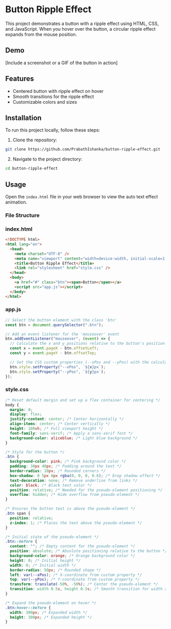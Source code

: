 # Button Ripple Effect

This project demonstrates a button with a ripple effect using HTML, CSS, and JavaScript. When you hover over the button, a circular ripple effect expands from the mouse position.

## Demo

[Include a screenshot or a GIF of the button in action]

## Features

- Centered button with ripple effect on hover
- Smooth transitions for the ripple effect
- Customizable colors and sizes

## Installation
To run this project locally, follow these steps:

1. Clone the repository:
```sh
git clone https://github.com/PrabathIshanka/button-ripple-effect.git
```

2. Navigate to the project directory:
```sh
cd button-ripple-effect
```

## Usage
Open the `index.html` file in your web browser to view the auto text effect animation.

### File Structure

### index.html
```html
<!DOCTYPE html>
<html lang="en">
  <head>
    <meta charset="UTF-8" />
    <meta name="viewport" content="width=device-width, initial-scale=1.0" />
    <title>Button Ripple Effect</title>
    <link rel="stylesheet" href="style.css" />
  </head>
  <body>
    <a href="#" class="btn"><span>Button</span></a>
    <script src="app.js"></script>
  </body>
</html>

```
### app.js
```js
// Select the button element with the class 'btn'
const btn = document.querySelector(".btn");

// Add an event listener for the 'mouseover' event
btn.addEventListener("mouseover", (event) => {
  // Calculate the x and y positions relative to the button's position
  const x = event.pageX - btn.offsetLeft;
  const y = event.pageY - btn.offsetTop;

  // Set the CSS custom properties (--xPos and --yPos) with the calculated positions
  btn.style.setProperty("--xPos", `${x}px`);
  btn.style.setProperty("--yPos", `${y}px`);
});
```
### style.css
```css
/* Reset default margin and set up a flex container for centering */
body {
  margin: 0;
  display: flex;
  justify-content: center; /* Center horizontally */
  align-items: center; /* Center vertically */
  height: 100vh; /* Full viewport height */
  font-family: sans-serif; /* Apply a sans-serif font */
  background-color: aliceblue; /* Light blue background */
}

/* Style for the button */
.btn {
  background-color: pink; /* Pink background color */
  padding: 30px 40px; /* Padding around the text */
  border-radius: 10px; /* Rounded corners */
  box-shadow: 0 5px 8px rgba(0, 0, 0, 0.6); /* Drop shadow effect */
  text-decoration: none; /* Remove underline from links */
  color: black; /* Black text color */
  position: relative; /* Needed for the pseudo-element positioning */
  overflow: hidden; /* Hide overflow from pseudo-element */
}

/* Ensures the button text is above the pseudo-element */
.btn span {
  position: relative;
  z-index: 1; /* Places the text above the pseudo-element */
}

/* Initial state of the pseudo-element */
.btn::before {
  content: ""; /* Empty content for the pseudo-element */
  position: absolute; /* Absolute positioning relative to the button */
  background-color: orange; /* Orange background color */
  height: 0; /* Initial height */
  width: 0; /* Initial width */
  border-radius: 50px; /* Rounded shape */
  left: var(--xPos); /* X-coordinate from custom property */
  top: var(--yPos); /* Y-coordinate from custom property */
  transform: translate(-50%, -50%); /* Center the pseudo-element */
  transition: width 0.5s, height 0.5s; /* Smooth transition for width and height */
}

/* Expand the pseudo-element on hover */
.btn:hover::before {
  width: 300px; /* Expanded width */
  height: 300px; /* Expanded height */
}

```
